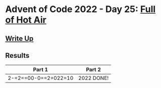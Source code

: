 # Advent of Code 2022 - Day 25: [Full of Hot Air](https://adventofcode.com/2022/day/25)

## [Write Up](https://github.com/CodingAP/advent-of-code/blob/main/writeups/2022/day25_writeup.md)
## Results
| Part 1 | Part 2 | 
|:---:|:---:|
| 2-=2==00-0==2=022=10 | 2022 DONE! |